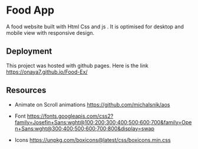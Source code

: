 #   Food App
A food website built with Html Css and js . It is optimised for desktop 
and mobile view with responsive design.

## Deployment
This project was hosted with github pages. Here is the link
https://onaya7.github.io/Food-Ex/
​
## Resources
-   Animate on Scroll animations
https://github.com/michalsnik/aos

- Font
https://fonts.googleapis.com/css2?family=Josefin+Sans:wght@100;200;300;400;500;600;700&family=Open+Sans:wght@300;400;500;600;700;800&display=swap

- Icons
https://unpkg.com/boxicons@latest/css/boxicons.min.css